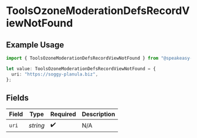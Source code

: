 # ToolsOzoneModerationDefsRecordViewNotFound

## Example Usage

```typescript
import { ToolsOzoneModerationDefsRecordViewNotFound } from "@speakeasy-api/bluesky/models/components";

let value: ToolsOzoneModerationDefsRecordViewNotFound = {
  uri: "https://soggy-planula.biz",
};
```

## Fields

| Field              | Type               | Required           | Description        |
| ------------------ | ------------------ | ------------------ | ------------------ |
| `uri`              | *string*           | :heavy_check_mark: | N/A                |